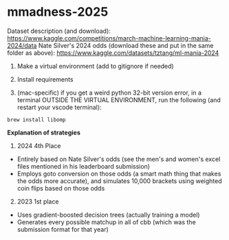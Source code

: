 # mmadness-2025

Dataset description (and download): https://www.kaggle.com/competitions/march-machine-learning-mania-2024/data
Nate Silver's 2024 odds (download these and put in the same folder as above): https://www.kaggle.com/datasets/tztang/ml-mania-2024

1. Make a virtual environment (add to gitignore if needed)

2. Install requirements

3. (mac-specific) if you get a weird python 32-bit version error, in a terminal OUTSIDE THE VIRTUAL ENVIRONMENT, run the following (and restart your vscode terminal):

```
brew install libomp
```


**Explanation of strategies**

1. 2024 4th Place

- Entirely based on Nate Silver's odds (see the men's and women's excel files mentioned in his leaderboard submission)
- Employs goto conversion on those odds (a smart math thing that makes the odds more accurate), and simulates 10,000 brackets using weighted coin flips based on those odds

2. 2023 1st place
- Uses gradient-boosted decision trees (actually training a model)
- Generates every possible matchup in all of cbb (which was the submission format for that year)